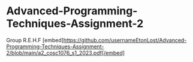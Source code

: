 # Advanced-Programming-Techniques-Assignment-2
Group R.E.H.F
[embed]https://github.com/usernameEtonLost/Advanced-Programming-Techniques-Assignment-2/blob/main/a2_cosc1076_s1_2023.pdf[/embed]
